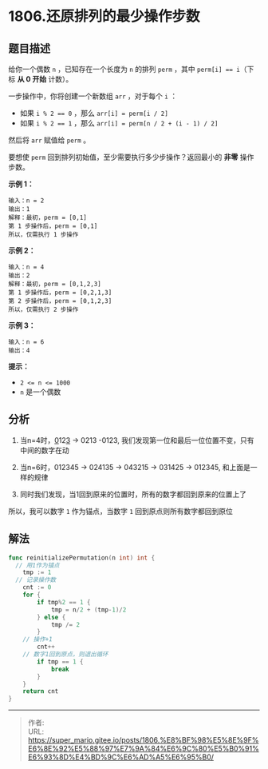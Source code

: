 # 1806.还原排列的最少操作步数


<!--more-->

## 题目描述

给你一个偶数 `n` ，已知存在一个长度为 `n` 的排列 `perm` ，其中 `perm[i] == i`（下标 **从 0 开始** 计数）。

一步操作中，你将创建一个新数组 `arr` ，对于每个 `i` ：

- 如果 `i % 2 == 0` ，那么 `arr[i] = perm[i / 2]`
- 如果 `i % 2 == 1` ，那么 `arr[i] = perm[n / 2 + (i - 1) / 2]`

然后将 `arr` 赋值给 `perm` 。

要想使 `perm` 回到排列初始值，至少需要执行多少步操作？返回最小的 **非零** 操作步数。

 

**示例 1：**

```
输入：n = 2
输出：1
解释：最初，perm = [0,1]
第 1 步操作后，perm = [0,1]
所以，仅需执行 1 步操作
```

**示例 2：**

```
输入：n = 4
输出：2
解释：最初，perm = [0,1,2,3]
第 1 步操作后，perm = [0,2,1,3]
第 2 步操作后，perm = [0,1,2,3]
所以，仅需执行 2 步操作
```

**示例 3：**

```
输入：n = 6
输出：4
```

**提示：**

- `2 <= n <= 1000`
- `n` 是一个偶数

## 分析

1. 当n=4时，<u>0</u>12<u>3</u> -> 0213 -0123, 我们发现第一位和最后一位位置不变，只有中间的数字在动

2. 当n=6时，012345 -> 024135 -> 043215 -> 031425 -> 012345, 和上面是一样的规律
3. 同时我们发现，当1回到原来的位置时，所有的数字都回到原来的位置上了

所以，我可以数字 `1` 作为锚点，当数字 `1` 回到原点则所有数字都回到原位

## 解法

```go
func reinitializePermutation(n int) int {
  // 用1作为锚点
	tmp := 1
  // 记录操作数
	cnt := 0
	for {
		if tmp%2 == 1 {
			tmp = n/2 + (tmp-1)/2
		} else {
			tmp /= 2
		}
    // 操作+1
		cnt++
    // 数字1回到原点，则退出循环
		if tmp == 1 {
			break
		}
	}
	return cnt
}
```



---

> 作者:   
> URL: https://super_mario.gitee.io/posts/1806.%E8%BF%98%E5%8E%9F%E6%8E%92%E5%88%97%E7%9A%84%E6%9C%80%E5%B0%91%E6%93%8D%E4%BD%9C%E6%AD%A5%E6%95%B0/  

